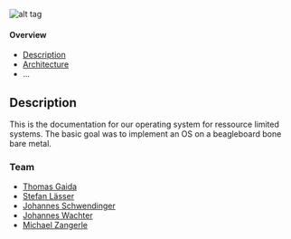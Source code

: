 ![alt tag](https://raw.github.com/BRO-FHV/docs/master/images/logo_transparent.png)

#### Overview

- [Description](#Description)
- [Architecture](https://github.com/BRO-FHV/docs/blob/master/architecture.md)
- ...

## <a name="Description"></a>Description
This is the documentation for our operating system for ressource limited systems. The basic goal was to implement an OS on a beagleboard bone bare metal. 

### Team
- [Thomas Gaida](https://github.com/thomasgaida)
- [Stefan Lässer](https://github.com/sla89)
- [Johannes Schwendinger](https://github.com/jotschgl)
- [Johannes Wachter](https://github.com/wachterjohannes)
- [Michael Zangerle](https://github.com/michaelzangerle)
